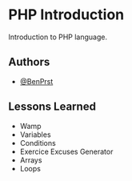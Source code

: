 
# PHP Introduction

Introduction to PHP language.


## Authors

- [@BenPrst](https://github.com/BenPrst)



## Lessons Learned

- Wamp
- Variables
- Conditions
- Exercice Excuses Generator
- Arrays
- Loops



